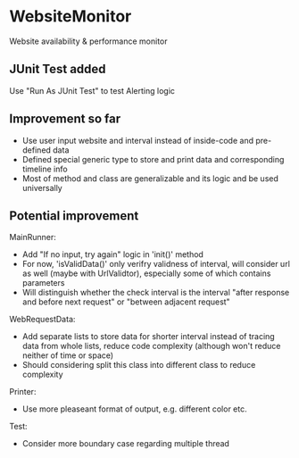 # WebsiteMonitor
Website availability &amp; performance monitor

## JUnit Test added
Use "Run As JUnit Test" to test Alerting logic

## Improvement so far
- Use user input website and interval instead of inside-code and pre-defined data
- Defined special generic type to store and print data and corresponding timeline info
- Most of method and class are generalizable and its logic and be used universally

## Potential improvement
MainRunner: 
- Add "If no input, try again" logic in 'init()' method
- For now, 'isValidData()' only verifry validness of interval, will consider url as well (maybe with UrlValidtor), especially some of which contains parameters
- Will distinguish whether the check interval is the interval "after response and before next request" or "between adjacent request"

WebRequestData: 
- Add separate lists to store data for shorter interval instead of tracing data from whole lists, reduce code complexity (although won't reduce neither of time or space)
- Should considering split this class into different class to reduce complexity

Printer:
- Use more pleaseant format of output, e.g. different color etc.

Test: 
- Consider more boundary case regarding multiple thread
